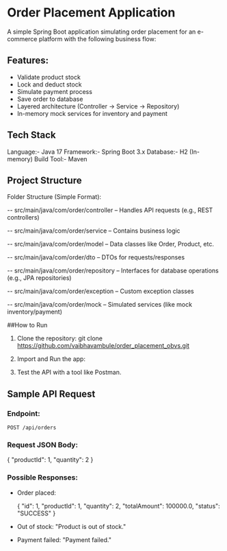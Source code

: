 # Order Placement Application

A simple Spring Boot application simulating order placement for an e-commerce platform with the following business flow:

## Features:
- Validate product stock
- Lock and deduct stock
- Simulate payment process
- Save order to database
- Layered architecture (Controller → Service → Repository)
- In-memory mock services for inventory and payment

## Tech Stack
Language:- Java 17
Framework:- Spring Boot 3.x
Database:- H2 (In-memory)
Build Tool:-  Maven

## Project Structure

Folder Structure (Simple Format):

-- src/main/java/com/order/controller – Handles API requests (e.g., REST controllers)

-- src/main/java/com/order/service – Contains business logic

-- src/main/java/com/order/model – Data classes like Order, Product, etc.

-- src/main/java/com/order/dto – DTOs for requests/responses

-- src/main/java/com/order/repository – Interfaces for database operations (e.g., JPA repositories)

-- src/main/java/com/order/exception – Custom exception classes

-- src/main/java/com/order/mock – Simulated services (like mock inventory/payment)


##How to Run

1. Clone the repository:
   git clone https://github.com/vaibhavambule/order_placement_obvs.git
   
3. Import and Run the app:

4. Test the API with a tool like Postman.

## Sample API Request

### Endpoint:
```
POST /api/orders
```

### Request JSON Body:

{
  "productId": 1,
  "quantity": 2
}


### Possible Responses:
- Order placed:  
  
  {
    "id": 1,
    "productId": 1,
    "quantity": 2,
    "totalAmount": 100000.0,
    "status": "SUCCESS"
  }
  

- Out of stock: "Product is out of stock."

- Payment failed: "Payment failed."

